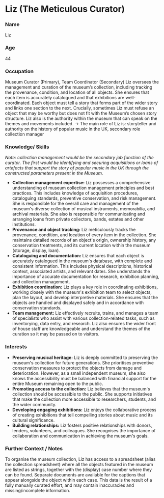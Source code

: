 # Liz (The Meticulous Curator)

### Name
Liz

### Age
44

### Occupation
Museum Curator (Primary), Team Coordinator (Secondary)
Liz oversees the management and curation of the museum’s collection, including tracking the provenance, condition, and location of all objects. She ensures that each item is accurately catalogued and that exhibitions are well-coordinated. Each object must tell a story that forms part of the wider story and links one section to the next. Crucially, sometimes Liz must refuse an object that may be worthy but does not fit with the Museum’s chosen story structure. Liz also is the authority within the museum that can speak on the themes and movements included.
→ The main role of Liz is: storyteller and authority on the history of popular music in the UK, secondary role collection manager

### Knowledge/ Skills
*Note: collection management would be the secondary job function of the curator. The first would be identifying and securing acquisitions or loans of artefacts that support the story of popular music in the UK through the constructed parameters present in the Museum.*
- **Collection management expertise:** Liz possesses a comprehensive understanding of museum collection management principles and best practices. This includes knowledge of acquisition procedures, cataloguing standards, preventive conservation, and risk management. She is responsible for the overall care and management of the museum's diverse collection of musical instruments, memorabilia, and archival materials. She also is responsible for communicating and arranging loans from private collectors, bands, estates and other institutions.
- **Provenance and object tracking:** Liz meticulously tracks the provenance, condition, and location of every item in the collection. She maintains detailed records of an object's origin, ownership history, any conservation treatments, and its current location within the museum (storage, display, loan).
- **Cataloguing and documentation:** Liz ensures that each object is accurately catalogued in the museum's database, with complete and consistent information. This includes physical descriptions, historical context, associated artists, and relevant dates. She understands the importance of accurate documentation for research, exhibition planning, and collection management.
- **Exhibition coordination:** Liz plays a key role in coordinating exhibitions, working closely with the museum's exhibition team to select objects, plan the layout, and develop interpretive materials. She ensures that the objects are handled and displayed safely and in accordance with conservation standards.
- **Team management:** Liz effectively recruits, trains, and manages a team of specialists who assist with various collection-related tasks, such as inventorying, data entry, and research. Liz also ensures the wider front of house staff are knowledgeable and understand the themes of the curation so it may be passed on to visitors.

### Interests
- **Preserving musical heritage:** Liz is deeply committed to preserving the museum's collection for future generations. She prioritises preventive conservation measures to protect the objects from damage and deterioration. However, as a small independent museum, she also knows the accessibility must be balanced with financial support for the entire Museum remaining open to the public.
- **Promoting access to the collection:** Liz believes that the museum's collection should be accessible to the public. She supports initiatives that make the collection more accessible to researchers, students, and the wider community.
- **Developing engaging exhibitions:** Liz enjoys the collaborative process of creating exhibitions that tell compelling stories about music and its cultural significance.
- **Building relationships:** Liz fosters positive relationships with donors, lenders, volunteers, and colleagues. She recognises the importance of collaboration and communication in achieving the museum's goals.

### Further Context / Notes
To organise the museum collection, Liz has access to a spreadsheet (alias the collection spreadsheet) where all the objects featured in the museum are listed as strings, together with the (display) case number where they can be found. Separate documents are available for the captions that appear alongside the object within each case. This data is the result of a fully manually curated effort, and may contain inaccuracies and missing/incomplete information.